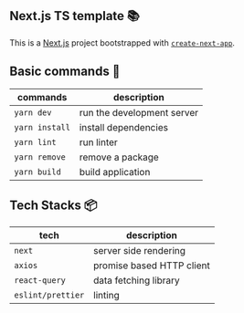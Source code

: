## Next.js TS template :books:
This is a [Next.js](https://nextjs.org/) project bootstrapped with [`create-next-app`](https://github.com/vercel/next.js/tree/canary/packages/create-next-app).

## Basic commands :wrench:

|     commands   |      description           |
|----------------|----------------------------|
| `yarn dev`     | run the development server |
| `yarn install` | install dependencies       |
| `yarn lint`	   | run linter                 |
| `yarn remove`  | remove a package           |
| `yarn build`   | build application          |

## Tech Stacks :package:

|     tech          |      description           |
|-------------------|----------------------------|
| `next`            | server side rendering      |
| `axios`           | promise based HTTP client  |
| `react-query`     | data fetching library      |
| `eslint/prettier` | linting                    |

